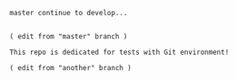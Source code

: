

    master continue to develop...


    ( edit from "master" branch )

    This repo is dedicated for tests with Git environment!

    ( edit from "another" branch )